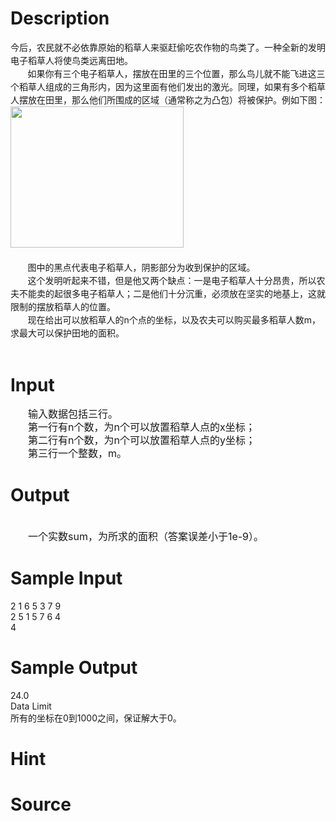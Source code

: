 
# Description

<div class="content"><div style="line-height: 150%">今后，农民就不必依靠原始的稻草人来驱赶偷吃农作物的鸟类了。一种全新的发明电子稻草人将使鸟类远离田地。</div>
<div style="line-height: 150%">       如果你有三个电子稻草人，摆放在田里的三个位置，那么鸟儿就不能飞进这三个稻草人组成的三角形内，因为这里面有他们发出的激光。同理，如果有多个稻草人摆放在田里，那么他们所围成的区域（通常称之为凸包）将被保护。例如下图：</div>
<div style="line-height: 150%"><img height="226" alt="" width="277" src="source/bzoj/2897/img/aHR0cHM6Ly9seWRzeS5jb20vSnVkZ2VPbmxpbmUvdXBsb2FkLzIwMTIxMS8xLmpwZw==.jpg"/></div>
<div style="line-height: 150%">      </div>
<div style="line-height: 150%">       图中的黑点代表电子稻草人，阴影部分为收到保护的区域。</div>
<div style="line-height: 150%">       这个发明听起来不错，但是他又两个缺点：一是电子稻草人十分昂贵，所以农夫不能卖的起很多电子稻草人；二是他们十分沉重，必须放在坚实的地基上，这就限制的摆放稻草人的位置。</div>
<div style="line-height: 150%">       现在给出可以放稻草人的n个点的坐标，以及农夫可以购买最多稻草人数m，求最大可以保护田地的面积。</div>
<div> </div></div>

# Input

<div class="content"><div style="text-indent: 21pt; line-height: 150%"><span style="font-size: medium">输入数据包括三行。</span></div>
<div style="text-indent: 21pt; line-height: 150%"><span style="font-size: medium">第一行有n个数，为n个可以放置稻草人点的x坐标；</span></div>
<div style="text-indent: 21pt; line-height: 150%"><span style="font-size: medium">第二行有n个数，为n个可以放置稻草人点的y坐标；</span></div>
<div style="text-indent: 21pt; line-height: 150%"><span style="font-size: medium">第三行一个整数，m。</span></div></div>

# Output

<div class="content"><div> </div>
<div style="text-indent: 21pt"><span style="font-size: medium">一个实数sum，为所求的面积（答案误差小于1e-9）。</span></div></div>

# Sample Input

<div class="content"><span class="sampledata">2 1 6 5 3 7 9<br/>
2 5 1 5 7 6 4<br/>
4<br/>
</span></div>

# Sample Output

<div class="content"><span class="sampledata">24.0<br/>
Data Limit<br/>
所有的坐标在0到1000之间，保证解大于0。</span></div>

# Hint

<div class="content"><p></p></div>

# Source

<div class="content"><p><a href="problemset.php?search="></a></p></div>

